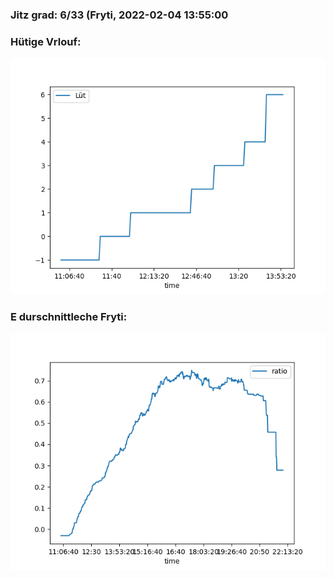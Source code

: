 ### Jitz grad: 6/33 (Fryti, 2022-02-04 13:55:00

### Hütige Vrlouf:
![Graph](Today.png)

### E durschnittleche Fryti:
![Graph](Fryti.png)